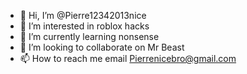 - 👋 Hi, I’m @Pierre12342013nice
- 👀 I’m interested in roblox hacks
- 🌱 I’m currently learning nonsense
- 💞️ I’m looking to collaborate on Mr Beast
- 📫 How to reach me email Pierrenicebro@gmail.com

<!---
Pierre12342013nice/Pierre12342013nice is a ✨ special ✨ repository because its `README.md` (this file) appears on your GitHub profile.
You can click the Preview link to take a look at your changes.
--->
